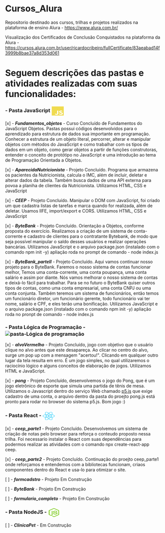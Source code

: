 # Cursos_Alura

Repositorio destinado aos cursos, trilhas e projetos realizados na plataforma de ensino Alura - https://www.alura.com.br/

Visualização dos Certificados de Conclusão Conquistados na plataforma da Alura - https://cursos.alura.com.br/user/ricardocribeiro/fullCertificate/83aeabad14f3999b8bae37a8d353d061

# Seguem descrições das pastas e atividades realizadas com suas funcionalidades:

###  - Pasta JavaScript <img align="center" alt="pasta-JavaScript" height="30" width="40" src="https://raw.githubusercontent.com/devicons/devicon/master/icons/javascript/javascript-plain.svg">

[x] - ***Fundamentos_objetos*** - Curso Concluído de Fundamentos do JavaScript Objetos. Pastas possui códigos desenvolvidos para o aprendizado para estrutura de dados sua importante em programação. Conhecer a estrutura de um objeto literal, percorrer, alterar e manipular objetos com métodos do JavaScript e como trabalhar com os tipos de dados em um objeto, como gerar objetos a partir de funções construtoras, entender o conceito de protótipo no JavaScript e uma introdução ao tema de Programação Orientada a Objetos.

[x] - ***AparecidaNutricionista*** - Projeto Concluído. Programa que armazena os pacientes da Nutricionista, calcula o IMC, além de incluir, deletar e alterar dados da tabela. Também busca dados de uma API externa para povoa a planiha de clientes da Nutricionista. Utilizamos HTML, CSS e JavaScript

[x] - ***CEEP*** - Projeto Concluído. Manipular o DOM com JavaScript, foi criado um que cadastra listas de tarefas e marca quando for realizada, além de deletar. Usamos IIFE, import/export e CORS. Utilizamos HTML, CSS e JavaScript

[x] - ***ByteBank*** - Projeto Concluído. Orientação a Objetos, conforme proposta do exercício. Realizamos a criação de um sistema de conta-corrente e cadastro de clientes para o contratante Bytebank, de modo que seja possível manipular o saldo desses usuários e realizar operações bancárias. Utilizamos JavaScript e o arquivo package.json (instalado com o comando npm init -y) apliação roda no prompt de comando - node index.js

[x] - ***ByteBank_parteII*** - Projeto Concluído. Aqui vamos continuar nosso projeto para o ByteBank. Faremos o nosso sistema de contas funcionar melhor, Temos uma conta-corrente, uma conta poupança, uma conta salário e assim por diante. Nós vamos melhorar o nosso sistema de contas e deixá-lo fácil para trabalhar. Para se no futuro o ByteBank quiser outros tipos de contas, como uma conta empresarial, uma conta CNPJ ou uma conta conjunta. Também teremos um sistema de funcionários, então temos um funcionário diretor, um funcionário gerente, todo funcionário vai ter nome, salário e CPF, e eles terão uma bonificação. Utilizamos JavaScript e o arquivo package.json (instalado com o comando npm init -y) apliação roda no pronpt de comando - node index.js


### - Pasta Lógica de Programação - <img align="center" alt="pasta-Lógica de programação" height="30" width="40" src="https://cdn.jsdelivr.net/gh/devicons/devicon/icons/atom/atom-original.svg" />

[x] - ***alvoVermelho*** - Projeto Concluído, jogo com objetivo que o usuário clique no alvo antes que este desapareça. Ao clicar no centro do alvo, surge um pop up com a mensagem "acertou!". Clicando em qualquer outro lugar da tela resulta em erro. É um jogo simples, no qual utilizaremos o raciocínio lógico e alguns conceitos de elaboração de jogos. Utilizamos HTML e JavaScript.

[x] - ***pong*** - Projeto Concluído, desenvolvemos o jogo do Pong, que é um jogo eletrônico de esporte que simula uma partida de tênis de mesa. Utilizamos o Javascript dentro do serviço Web chamado [p5.js](https://editor.p5js.org/) que exige cadastro de uma conta, o arquivo dentro da pasta do proejto pong.js está pronto para rodar no browser do sistema p5.js. Bom jogo :) 


### - Pasta React - <img align="center" alt="pasta-React" height="30" width="40" src="https://raw.githubusercontent.com/devicons/devicon/master/icons/react/react-original.svg">

[x] - ***ceep_parte1*** - Projeto Concluído. Desenvolvemos um sistema de criação de notas pelo browser para reforça o conteudo proposto nessa trilha. Foi necessario instalar o React com suas dependências para podermos realizar as atividades com o comando npx create-react-app ceep.

[x] - ***ceep_parte2*** - Projeto Concluído. Continuação do proejto ceep_parte1 onde reforçamos e entendemos com a bibliotecas funcionam, criaos componentes dentro do React e usa-lo para otimizar o site.

[ ] - ***formcadstro***  - Projeto Em Construção

[ ] - ***ByteBank***  - Projeto Em Construção

[ ] - ***formulario_completo***  - Projeto Em Construção


### - Pasta NodeJS - <img align="center" alt="ricardo-NodeJs" height="30" width="40" src="https://raw.githubusercontent.com/devicons/devicon/master/icons/nodejs/nodejs-plain.svg">

[ ] - ***ClinicaPet*** - Em Construção 